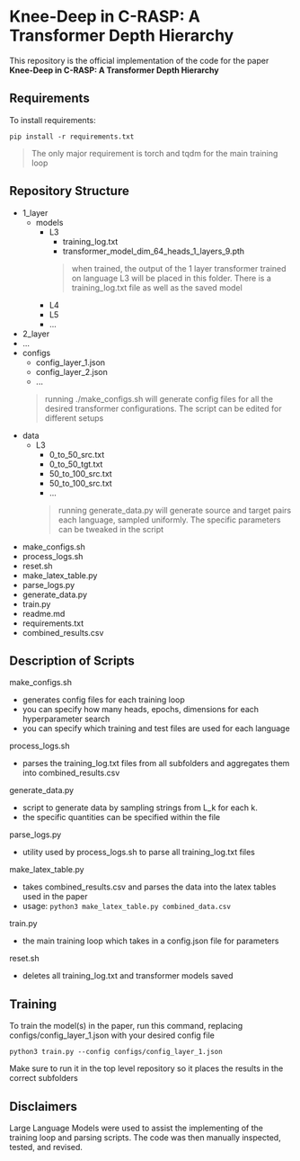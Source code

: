 

# Knee-Deep in C-RASP: A Transformer Depth Hierarchy

This repository is the official implementation of the code for the paper **Knee-Deep in C-RASP: A Transformer Depth Hierarchy**


## Requirements

To install requirements:

```setup
pip install -r requirements.txt
```

>The  only major requirement is torch and tqdm for the main training loop 

## Repository Structure
- 1_layer
	- models
		- L3
			- training_log.txt
			- transformer_model_dim_64_heads_1_layers_9.pth
			> when trained, the output of the 1 layer transformer trained on language L3 will be placed in this folder. There is a training_log.txt file as well as the saved model
		- L4
		- L5
		- ...
- 2_layer
- ...
- configs            
	- config_layer_1.json    
	- config_layer_2.json
	- ...
	> running ./make_configs.sh will generate config files for all the desired transformer configurations. The script can be edited for different setups
- data                
	- L3
		- 0_to_50_src.txt
		- 0_to_50_tgt.txt
		- 50_to_100_src.txt
		- 50_to_100_src.txt
		- ...
		> running generate_data.py will generate source and target pairs each language, sampled uniformly. The specific parameters can be tweaked in the script
- make_configs.sh         
- process_logs.sh         
- reset.sh    
- make_latex_table.py 
- parse_logs.py      
- generate_data.py            
- train.py    
- readme.md 
- requirements.txt    
- combined_results.csv             

## Description of Scripts

make_configs.sh
- generates config files for each training loop
- you can specify how many heads, epochs, dimensions for each hyperparameter search
- you can specify which training and test files are used for each language

process_logs.sh    
- parses the training_log.txt files from all subfolders and aggregates them into combined_results.csv
 
generate_data.py      
- script to generate data by sampling strings from L_k for each k. 
- the specific quantities can be specified within the file

parse_logs.py  
- utility used by process_logs.sh to parse all training_log.txt files

make_latex_table.py 
- takes combined_results.csv and parses the data into the latex tables used in the paper
- usage: ``` python3 make_latex_table.py combined_data.csv ```
      
train.py    
- the main training loop which takes in a config.json file for parameters

 reset.sh 
 - deletes all training_log.txt and transformer models saved

## Training

To train the model(s) in the paper, run this command, replacing configs/config_layer_1.json
with your desired config file

```train
python3 train.py --config configs/config_layer_1.json
```

Make sure to run it in the top level repository so it places the results in the correct subfolders

## Disclaimers

Large Language Models were used to assist the implementing of the training loop and parsing scripts. The code was then manually inspected, tested, and revised. 